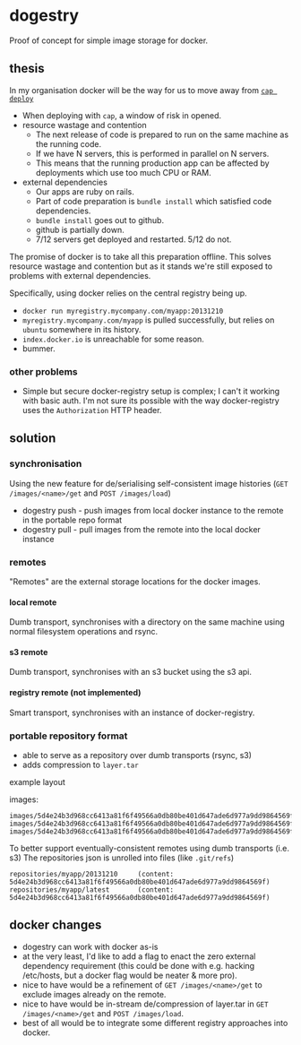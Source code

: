 # dogestry

Proof of concept for simple image storage for docker.

## thesis

In my organisation docker will be the way for us to move away from [`cap deploy`][cap]

* When deploying with `cap`, a window of risk in opened.
* resource wastage and contention
  * The next release of code is prepared to run on the same machine as the running code.
  * If we have N servers, this is performed in parallel on N servers.
  * This means that the running production app can be affected by deployments which use too much CPU or RAM.
* external dependencies
  * Our apps are ruby on rails.
  * Part of code preparation is `bundle install` which satisfied code dependencies.
  * `bundle install` goes out to github.
  * github is partially down.
  * 7/12 servers get deployed and restarted. 5/12 do not.

The promise of docker is to take all this preparation offline. This solves resource wastage and contention but as it stands
we're still exposed to problems with external dependencies.

Specifically, using docker relies on the central registry being up.

* `docker run myregistry.mycompany.com/myapp:20131210`
* `myregistry.mycompany.com/myapp` is pulled successfully, but relies on `ubuntu` somewhere in its history.
* `index.docker.io` is unreachable for some reason.
* bummer.

### other problems

* Simple but secure docker-registry setup is complex; I can't it working with basic auth.
I'm not sure its possible with the way docker-registry uses the `Authorization` HTTP header.

## solution

### synchronisation

Using the new feature for de/serialising self-consistent image histories (`GET /images/<name>/get` and `POST /images/load`) 

* dogestry push - push images from local docker instance to the remote in the portable repo format
* dogestry pull - pull images from the remote into the local docker instance

### remotes

"Remotes" are the external storage locations for the docker images.

#### local remote

Dumb transport, synchronises with a directory on the same machine using normal filesystem operations and rsync.

#### s3 remote

Dumb transport, synchronises with an s3 bucket using the s3 api.

#### registry remote (not implemented)

Smart transport, synchronises with an instance of docker-registry.

### portable repository format

* able to serve as a repository over dumb transports (rsync, s3)
* adds compression to `layer.tar`

example layout

images:
```
images/5d4e24b3d968cc6413a81f6f49566a0db80be401d647ade6d977a9dd9864569f/layer.tar.lz4
images/5d4e24b3d968cc6413a81f6f49566a0db80be401d647ade6d977a9dd9864569f/VERSION
images/5d4e24b3d968cc6413a81f6f49566a0db80be401d647ade6d977a9dd9864569f/json 
```

To better support eventually-consistent remotes using dumb transports (i.e. s3) The repositories json is unrolled into files (like `.git/refs`)
```
repositories/myapp/20131210     (content: 5d4e24b3d968cc6413a81f6f49566a0db80be401d647ade6d977a9dd9864569f)
repositories/myapp/latest       (content: 5d4e24b3d968cc6413a81f6f49566a0db80be401d647ade6d977a9dd9864569f)
```

## docker changes
* dogestry can work with docker as-is
* at the very least, I'd like to add a flag to enact the zero external dependency requirement (this could be done with e.g. hacking /etc/hosts, but a docker flag would be neater & more pro).
* nice to have would be a refinement of `GET /images/<name>/get` to exclude images already on the remote.
* nice to have would be in-stream de/compression of layer.tar in `GET /images/<name>/get` and `POST /images/load`.
* best of all would be to integrate some different registry approaches into docker.


[cap]: https://github.com/capistrano/capistrano

